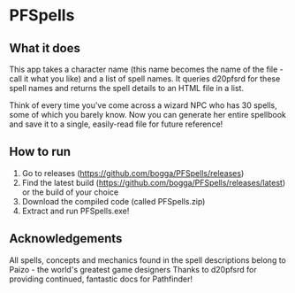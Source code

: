 # PFSpells

## What it does
This app takes a character name (this name becomes the name of the file - call it what you like) and a list of spell names. It queries d20pfsrd for these spell names and returns the spell details to an HTML file in a list.

Think of every time you've come across a wizard NPC who has 30 spells, some of which you barely know. Now you can generate her entire spellbook and save it to a single, easily-read file for future reference!

## How to run
1. Go to releases (https://github.com/bogga/PFSpells/releases)
2. Find the latest build (https://github.com/bogga/PFSpells/releases/latest) or the build of your choice
3. Download the compiled code (called PFSpells.zip)
4. Extract and run PFSpells.exe!

## Acknowledgements
All spells, concepts and mechanics found in the spell descriptions belong to Paizo - the world's greatest game designers
Thanks to d20pfsrd for providing continued, fantastic docs for Pathfinder!
